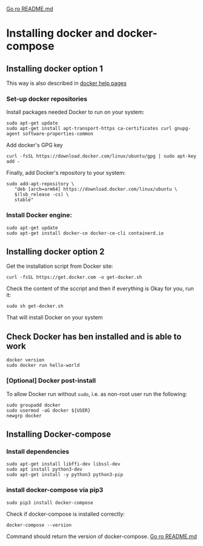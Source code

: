 [Go ro README.md](../README.md)
# Installing docker and docker-compose
## Installing docker option 1

This way is also described in [docker help pages](https://docs.docker.com/engine/install/ubuntu/)

### Set-up docker repositories
Install packages needed Docker to run on your system:
```
sudo apt-get update
sudo apt-get install apt-transport-https ca-certificates curl gnupg-agent software-properties-common
```
Add docker's GPG key

```
curl -fsSL https://download.docker.com/linux/ubuntu/gpg | sudo apt-key add -
```
Finally, add Docker's repository to your system:
```
sudo add-apt-repository \
   "deb [arch=arm64] https://download.docker.com/linux/ubuntu \
   $(lsb_release -cs) \
   stable"
``` 
### Install Docker engine:
```
sudo apt-get update
sudo apt-get install docker-ce docker-ce-cli containerd.io
```


## Installing docker option 2
Get the installation script from Docker site:
```
curl -fsSL https://get.docker.com -o get-docker.sh
```
Check the content of the sccript and then if everything is Okay for you, run it:
```
sudo sh get-docker.sh
```
That will install Docker on your system


## Check Docker has ben installed and is able to work
```
docker version
sudo docker run hello-world
```
### [Optional] Docker post-install
To allow Docker run without ```sudo```, i.e. as non-root user run the following: 
```
sudo groupadd docker
sudo usermod -aG docker ${USER}
newgrp docker
```
## Installing Docker-compose

### Install dependencies
```
sudo apt-get install libffi-dev libssl-dev
sudo apt install python3-dev
sudo apt-get install -y python3 python3-pip
```
### install docker-compose via pip3
```
sudo pip3 install docker-compose
```
Check if docker-compose is installed correctly:

```
docker-compose --version
```
Command should return the version of docker-compose.
[Go ro README.md](../README.md)